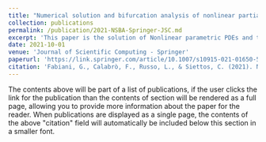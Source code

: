 ```yaml
---
title: "Numerical solution and bifurcation analysis of nonlinear partial differential equations with extreme learning machines"
collection: publications
permalink: /publication/2021-NSBA-Springer-JSC.md
excerpt: 'This paper is the solution of Nonlinear parametric PDEs and the construction of bifurcation diagrams via Random Projection Neural Networks'
date: 2021-10-01
venue: 'Journal of Scientific Computing - Springer'
paperurl: 'https://link.springer.com/article/10.1007/s10915-021-01650-5'
citation: 'Fabiani, G., Calabrò, F., Russo, L., & Siettos, C. (2021). Numerical solution and bifurcation analysis of nonlinear partial differential equations with extreme learning machines. Journal of Scientific Computing, 89, 1-35.'
---
```


The contents above will be part of a list of publications, if the user clicks the link for the publication than the contents of section will be rendered as a full page, allowing you to provide more information about the paper for the reader. When publications are displayed as a single page, the contents of the above "citation" field will automatically be included below this section in a smaller font.
